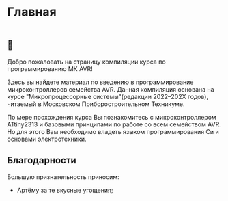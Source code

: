 # Главная

```{caution} Материал находится в разработке…!
```

## 🖖

Добро пожаловать на страницу компиляции курса по программированию МК AVR! 

Здесь вы найдете материал по введению в программирование микроконтроллеров
семейства AVR. Данная компиляция основана на курсе "Микропроцессорные
системы"(редакции 2022–202Х годов), читаемый в Московском 
Приборостроительном Техникуме.

По мере прохождения курса Вы познакомитесь с микроконтроллером ATtiny2313
и базовыми принципами по работе со всем семейством AVR. Но для этого Вам 
необходимо владеть языком программирования Си и основами электротехники.

## Благодарности

Большую признательность приносим:
* Артёму за те вкусные угощения;

<!-- ```{tableofcontents} -->
<!-- ``` -->

